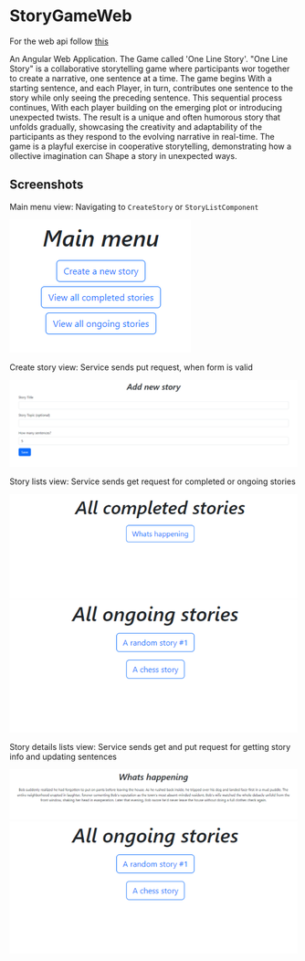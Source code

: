 # StoryGameWeb

For the web api follow [this](https://github.com/Tnail1994/StoryGameApi)

An Angular Web Application. The Game called 'One Line Story'.
"One Line Story" is a collaborative storytelling game where participants wor together to create a narrative, one sentence at a time. The game begins With a starting sentence, and each Player, in turn, contributes one sentence to the story while only seeing the preceding sentence. This sequential process continues, With each player building on the emerging plot or introducing unexpected twists. The result is a unique and often humorous story that unfolds gradually, showcasing the creativity and adaptability of the participants as they respond to the evolving narrative in real-time. The game is a playful exercise in cooperative storytelling, demonstrating how a  ollective imagination can Shape a story in unexpected ways.

## Screenshots

Main menu view: Navigating to `CreateStory` or `StoryListComponent`

![Main menu](src/assets/mainmenu-screenshot.png "Main menu")


Create story view: Service sends put request, when form is valid

![Create a story](src/assets/addnewstory-screenshot.png "Create a story")


Story lists view: Service sends get request for completed or ongoing stories

![Completed stories](src/assets/allcompletedstories-screenshot.png "Completed stories")
![Ongoing stories](src/assets/ongoingstories-screenshot.png "Ongoing stories")


Story details lists view: Service sends get and put request for getting story info and updating sentences

![Completed story without topic](src/assets/completeddetailswithouttopic-screenshot.png "Completed story without topic")
![Ongoing story with topic](src/assets/ongoingstories-screenshot.png "Ongoing story with topic")